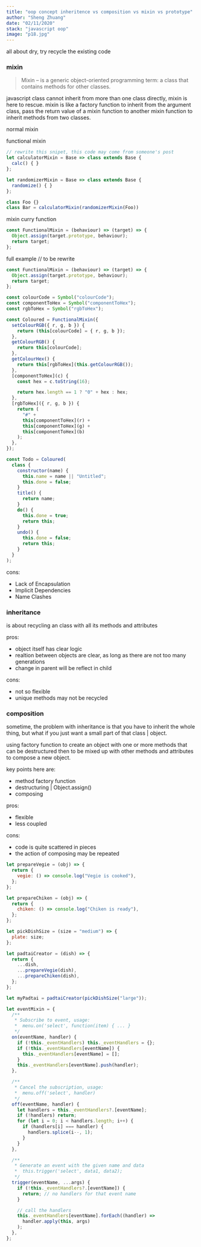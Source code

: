 ```yaml
---
title: "oop concept inheritence vs composition vs mixin vs prototype"
author: "Sheng Zhuang"
date: "02/11/2020"
stack: "javascript oop"
image: "p18.jpg"
---
```


all about dry, try recycle the existing code

### mixin

> Mixin – is a generic object-oriented programming term: a class that contains methods for other classes.

javascript class cannot inherit from more than one class directly, mixin is here to rescue.
mixin is like a factory function to inherit from the argument class, pass the return value of a mixin function to another mixin function to inherit methods from two classes.

normal mixin

functional mixin

```js
// rewrite this snipet, this code may come from someone's post
let calculatorMixin = Base => class extends Base {
  calc() { }
};

let randomizerMixin = Base => class extends Base {
  randomize() { }
};

class Foo {}
class Bar = calculatorMixin(randomizerMixin(Foo))
```

mixin curry function

```js
const FunctionalMixin = (behaviour) => (target) => {
  Object.assign(target.prototype, behaviour);
  return target;
};
```

full example // to be rewrite

```js
const FunctionalMixin = (behaviour) => (target) => {
  Object.assign(target.prototype, behaviour);
  return target;
};

const colourCode = Symbol("colourCode");
const componentToHex = Symbol("componentToHex");
const rgbToHex = Symbol("rgbToHex");

const Coloured = FunctionalMixin({
  setColourRGB({ r, g, b }) {
    return (this[colourCode] = { r, g, b });
  },
  getColourRGB() {
    return this[colourCode];
  },
  getColourHex() {
    return this[rgbToHex](this.getColourRGB());
  },
  [componentToHex](c) {
    const hex = c.toString(16);

    return hex.length == 1 ? "0" + hex : hex;
  },
  [rgbToHex]({ r, g, b }) {
    return (
      "#" +
      this[componentToHex](r) +
      this[componentToHex](g) +
      this[componentToHex](b)
    );
  },
});

const Todo = Coloured(
  class {
    constructor(name) {
      this.name = name || "Untitled";
      this.done = false;
    }
    title() {
      return name;
    }
    do() {
      this.done = true;
      return this;
    }
    undo() {
      this.done = false;
      return this;
    }
  }
);
```

cons:

- Lack of Encapsulation
- Implicit Dependencies
- Name Clashes

### inheritance

is about recycling an class with all its methods and attributes

pros:

- object itself has clear logic
- realtion between objects are clear, as long as there are not too many generations
- change in parent will be reflect in child

cons:

- not so flexible
- unique methods may not be recycled

### composition

sometime, the problem with inheritance is that you have to inherit the whole thing, but what if you just want a small part of that class | object.

using factory function to create an object with one or more methods that can be destructured then to be mixed up with other methods and attributes to compose a new object.

key points here are:

- method factory function
- destructuring | Object.assign()
- composing

pros:

- flexible
- less coupled

cons:

- code is quite scattered in pieces
- the action of composing may be repeated

```js
let prepareVegie = (obj) => {
  return {
    vegie: () => console.log("Vegie is cooked"),
  };
};

let prepareChiken = (obj) => {
  return {
    chiken: () => console.log("Chiken is ready"),
  };
};

let pickDishSize = (size = "medium") => {
  plate: size;
};

let padtaiCreator = (dish) => {
  return {
    ...dish,
    ...prepareVegie(dish),
    ...prepareChiken(dish),
  };
};

let myPadtai = padtaiCreator(pickDishSize("large"));
```

```js
let eventMixin = {
  /**
   * Subscribe to event, usage:
   *  menu.on('select', function(item) { ... }
   */
  on(eventName, handler) {
    if (!this._eventHandlers) this._eventHandlers = {};
    if (!this._eventHandlers[eventName]) {
      this._eventHandlers[eventName] = [];
    }
    this._eventHandlers[eventName].push(handler);
  },

  /**
   * Cancel the subscription, usage:
   *  menu.off('select', handler)
   */
  off(eventName, handler) {
    let handlers = this._eventHandlers?.[eventName];
    if (!handlers) return;
    for (let i = 0; i < handlers.length; i++) {
      if (handlers[i] === handler) {
        handlers.splice(i--, 1);
      }
    }
  },

  /**
   * Generate an event with the given name and data
   *  this.trigger('select', data1, data2);
   */
  trigger(eventName, ...args) {
    if (!this._eventHandlers?.[eventName]) {
      return; // no handlers for that event name
    }

    // call the handlers
    this._eventHandlers[eventName].forEach((handler) =>
      handler.apply(this, args)
    );
  },
};
```
